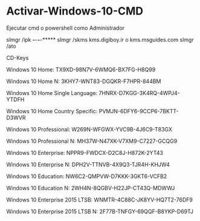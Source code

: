 # Activar-Windows-10-CMD

Ejecutar cmd o powershell como Administrador

slmgr /ipk *****-*****-*****-*****-*****
slmgr /skms kms.digiboy.ir      o      kms.msguides.com
slmgr /ato


CD-Keys

Windows 10 Home: TX9XD-98N7V-6WMQ6-BX7FG-H8Q99

Windows 10 Home N: 3KHY7-WNT83-DGQKR-F7HPR-844BM

Windows 10 Home Single Language: 7HNRX-D7KGG-3K4RQ-4WPJ4-YTDFH

Windows 10 Home Country Specific: PVMJN-6DFY6-9CCP6-7BKTT-D3WVR

Windows 10 Professional: W269N-WFGWX-YVC9B-4J6C9-T83GX

Windows 10 Professional N: MH37W-N47XK-V7XM9-C7227-GCQG9

Windows 10 Enterprise: NPPR9-FWDCX-D2C8J-H872K-2YT43

Windows 10 Enterprise N: DPH2V-TTNVB-4X9Q3-TJR4H-KHJW4

Windows 10 Education: NW6C2-QMPVW-D7KKK-3GKT6-VCFB2

Windows 10 Education N: 2WH4N-8QGBV-H22JP-CT43Q-MDWWJ

Windows 10 Enterprise 2015 LTSB: WNMTR-4C88C-JK8YV-HQ7T2-76DF9

Windows 10 Enterprise 2015 LTSB N: 2F77B-TNFGY-69QQF-B8YKP-D69TJ
